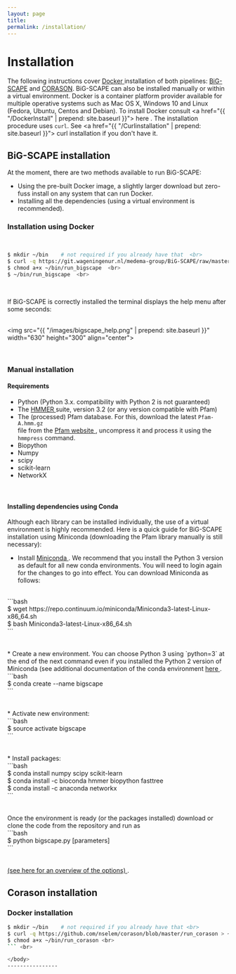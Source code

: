 ```yaml
---
layout: page
title: 
permalink: /installation/
---
```

<body>  

<h1> Installation </h1>

The following instructions cover <a href="https://www.docker.com/"> Docker </a> installation of both pipelines: [BiG-SCAPE](#big-scape-installation) and [CORASON](#corason-installation). BiG-SCAPE can also be installed manually or within a virtual environment. Docker is a container platform provider available for multiple operative systems such as Mac OS X, Windows 10 and Linux (Fedora, Ubuntu, Centos and Debian). To install Docker consult <a href="{{ "/DockerInstall" | prepend: site.baseurl }}"> here </a>. The installation procedure uses `curl`. See <a href="{{ "/Curlinstallation" | prepend: site.baseurl }}"> curl installation </a> if you don't have it.<br>

<h2> BiG-SCAPE installation </h2>

At the moment, there are two methods available to run BiG-SCAPE:
<br>
- Using the pre-built Docker image, a slightly larger download but zero-fuss install on any system that can run Docker.<br>
- Installing all the dependencies (using a virtual environment is recommended).<br>

<h3> Installation using Docker </h3>  <br>

```bash   <br>
$ mkdir ~/bin    # not required if you already have that  <br>
$ curl -q https://git.wageningenur.nl/medema-group/BiG-SCAPE/raw/master/run_bigscape > ~/bin/run_bigscape  <br>
$ chmod a+x ~/bin/run_bigscape  <br>
$ ~/bin/run_bigscape  <br>
```
<br>

If BiG-SCAPE is correctly installed the terminal displays the help menu after some seconds:<br><br>
      <div id="images">
      <img src="{{ "/images/bigscape_help.png" | prepend: site.baseurl }}" width="630" height="300" align="center">
</div>
<br>
  
  
<h3>Manual installation   </h3>
<h4> Requirements </h4>

* Python (Python 3.x. compatibility with Python 2 is not guaranteed)<br>
* The <a href="http://hmmer.org/"> HMMER </a> suite, version 3.2 (or any version compatible with Pfam)<br>
* The (processed) Pfam database. For this, download the latest `Pfam-A.hmm.gz`<br>
file from the <a href="ftp://ftp.ebi.ac.uk/pub/databases/Pfam/releases/"> Pfam website </a>, uncompress it and process it using the `hmmpress` command.<br>
* Biopython<br>
* Numpy<br>
* scipy<br>
* scikit-learn<br>
* NetworkX<br>
<br><br>
<h4>  Installing dependencies using Conda </h4>  

Although each library can be installed individually, the use of a virtual environment is highly recommended. Here is a quick guide for BiG-SCAPE installation using Miniconda (downloading the Pfam library manually is still necessary):
<br>
* Install 
<a href="https://conda.io/miniconda.html"> Miniconda </a>. We recommend that you install the Python 3 version as default for all new conda environments. You will need to login again for the changes to go into effect. You can download Miniconda as follows:
<br>
```bash <br>
$ wget https://repo.continuum.io/miniconda/Miniconda3-latest-Linux-x86_64.sh <br>
$ bash Miniconda3-latest-Linux-x86_64.sh <br>
``` <br>
<br><br>
* Create a new environment. You can choose Python 3 using `python=3` at the end of the next command even if you installed the Python 2 version of Miniconda (see additional documentation of the conda environment <a href="https://conda.io/docs/"> here </a>.
<br>
```bash <br>
$ conda create --name bigscape <br>
``` <br>
<br><br>
* Activate new environment:
<br>
```bash <br>
$ source activate bigscape <br>
``` <br>
<br><br>
* Install packages:
<br>
```bash <br>
$ conda install numpy scipy scikit-learn <br>
$ conda install -c bioconda hmmer biopython fasttree <br>
$ conda install -c anaconda networkx <br>
``` <br>
<br><br>
Once the environment is ready (or the packages installed) download or clone the code from the repository and run as
<br>
```bash <br>
$ python bigscape.py [parameters] <br> 
``` <br>
<br><br>
<a href="https://git.wageningenur.nl/medema-group/BiG-SCAPE/wikis/parameters"> (see here for an overview of the options) </a>.

<br>
<h2> Corason installation </h2>  

<h3> Docker installation </h3>

```bash <br>
$ mkdir ~/bin    # not required if you already have that <br>
$ curl -q https://github.com/nselem/corason/blob/master/run_corason > ~/bin/run_corason <br>
$ chmod a+x ~/bin/run_corason <br>
``` <br>

</body>
----------------
